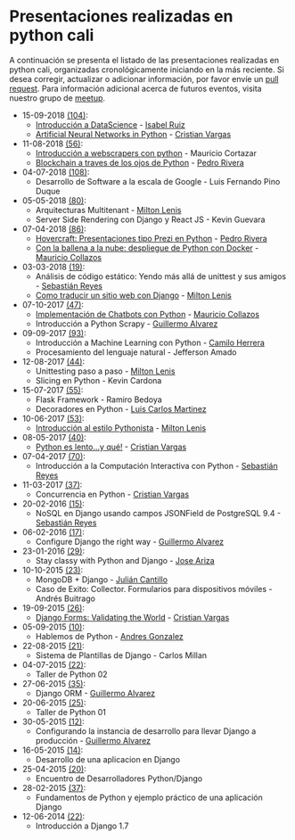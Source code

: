 # Presentaciones realizadas en python cali

A continuación se presenta el listado de las presentaciones realizadas en python cali,
organizadas cronológicamente iniciando en la más reciente.
Si desea corregir, actualizar o adicionar información, por favor envíe un [pull request](https://github.com/pythoncali/historial-presentaciones/pulls).
Para información adicional acerca de futuros eventos, visita nuestro grupo de [meetup](https://www.meetup.com/Python-Cali/).

* 15-09-2018 [(104)](https://www.meetup.com/Python-Cali/events/254454270/):
  * [Introducción a DataScience](https://github.com/pythoncali/historial-presentaciones/blob/master/15-09-2018/) - [Isabel Ruiz](https://github.com/iris9112)
  * [Artificial Neural Networks in Python](https://github.com/pythoncali/historial-presentaciones/blob/master/15-09-2018/) - [Cristian Vargas](https://github.com/cdvv7788)
* 11-08-2018 [(56)](https://www.meetup.com/Python-Cali/events/252948899/):
  * [Introducción a webscrapers con python](https://github.com/pythoncali/Scrapers-presentation) - Mauricio Cortazar
  * [Blockchain a traves de los ojos de Python](https://github.com/pythoncali/blockchain-presentation) - [Pedro Rivera](https://github.com/ppsirg)
* 04-07-2018 [(108)](https://www.meetup.com/Python-Cali/events/251597725/):
  * Desarrollo de Software a la escala de Google - Luis Fernando Pino Duque
* 05-05-2018 [(80)](https://www.meetup.com/Python-Cali/events/250073977/):
  * Arquitecturas Multitenant - [Milton Lenis](https://github.com/MiltonLn)
  * Server Side Rendering con Django y React JS - Kevin Guevara
* 07-04-2018 [(86)](https://www.meetup.com/Python-Cali/events/248802660/):
  * [Hovercraft: Presentaciones tipo Prezi en Python](https://github.com/pythoncali/hovercraft-presentacion) - [Pedro Rivera](https://github.com/ppsirg)
  * [Con la ballena a la nube: despliegue de Python con Docker](https://github.com/pythoncali/con-la-ballena-a-la-nube) - [Mauricio Collazos](https://github.com/ma0c)
* 03-03-2018 [(19)](https://www.meetup.com/Python-Cali/events/248228222/):
  * Análisis de código estático: Yendo más allá de unittest y sus amigos - [Sebastián Reyes](https://github.com/sebastian-code)
  * [Como traducir un sitio web con Django](https://github.com/pythoncali/i18nable) - [Milton Lenis](https://github.com/MiltonLn)
* 07-10-2017 [(47)](https://www.meetup.com/Python-Cali/events/243657679/):
  * [Implementación de Chatbots con Python](https://github.com/contraslash/chatbots-intro) - [Mauricio Collazos](https://github.com/ma0c)
  * Introducción a Python Scrapy - [Guillermo Alvarez](https://github.com/guialante)
* 09-09-2017 [(93)](https://www.meetup.com/Python-Cali/events/242928453/):
  * Introducción a Machine Learning con Python - [Camilo Herrera](https://github.com/mrzork)
  * Procesamiento del lenguaje natural - Jefferson Amado
* 12-08-2017 [(44)](https://www.meetup.com/Python-Cali/events/242279852/):
  * Unittesting paso a paso - [Milton Lenis](https://github.com/MiltonLn)
  * Slicing en Python - Kevin Cardona
* 15-07-2017 [(55)](https://www.meetup.com/Python-Cali/events/241375194/):
  * Flask Framework - Ramiro Bedoya
  * Decoradores en Python - [Luis Carlos Martinez](https://github.com/pycarlos)
* 10-06-2017 [(53)](https://www.meetup.com/Python-Cali/events/240121439/):
  * [Introducción al estilo Pythonista](https://slides.com/swapps/introduccion-al-estilo-pythonista) - [Milton Lenis](https://github.com/MiltonLn)
* 08-05-2017 [(40)](https://www.meetup.com/Python-Cali/events/239481918/):
  * [Python es lento...y qué!](https://github.com/pythoncali/python_slow_idc) - [Cristian Vargas](https://github.com/cdvv7788)
* 07-04-2017 [(70)](https://www.meetup.com/Python-Cali/events/238857498/):
  * Introducción a la Computación Interactiva con Python - [Sebastián Reyes](https://github.com/sebastian-code)
* 11-03-2017 [(37)](https://www.meetup.com/Python-Cali/events/238141553/):
  * Concurrencia en Python - [Cristian Vargas](https://github.com/cdvv7788)
* 20-02-2016 [(15)](https://www.meetup.com/Python-Cali/events/228779718/):
  * NoSQL en Django usando campos JSONField de PostgreSQL 9.4 - [Sebastián Reyes](https://github.com/sebastian-code)
* 06-02-2016 [(17)](https://www.meetup.com/Python-Cali/events/228426714/):
  * Configure Django the right way - [Guillermo Alvarez](https://github.com/guialante)
* 23-01-2016 [(29)](https://www.meetup.com/Python-Cali/events/227893637/):
  * Stay classy with Python and Django - [Jose Ariza](https://github.com/jlariza)
* 10-10-2015 [(23)](https://www.meetup.com/Python-Cali/events/225469370/):
  * MongoDB + Django - [Julián Cantillo](https://github.com/juliancantillo)
  * Caso de Exito: Collector. Formularios para dispositivos móviles - Andrés Buitrago
* 19-09-2015 [(26)](https://www.meetup.com/Python-Cali/events/225179493/):
  * [Django Forms: Validating the World](https://github.com/pythoncali/forms_validation) - [Cristian Vargas](https://github.com/cdvv7788)
* 05-09-2015 [(10)](https://www.meetup.com/Python-Cali/events/225103497/):
  * Hablemos de Python - [Andres Gonzalez](https://github.com/andresgz)
* 22-08-2015 [(21)](https://www.meetup.com/Python-Cali/events/224615921/):
  * Sistema de Plantillas de Django - Carlos Millan
* 04-07-2015 [(22)](https://www.meetup.com/Python-Cali/events/223573322/):
  * Taller de Python 02
* 27-06-2015 [(35)](https://www.meetup.com/Python-Cali/events/222951658/):
  * Django ORM - [Guillermo Alvarez](https://github.com/guialante)
* 20-06-2015 [(25)](https://www.meetup.com/Python-Cali/events/223162243/):
  * Taller de Python 01
* 30-05-2015 [(12)](https://www.meetup.com/Python-Cali/events/222820402/):
  * Configurando la instancia de desarrollo para llevar Django a producción - [Guillermo Alvarez](https://github.com/guialante)
* 16-05-2015 [(14)](https://www.meetup.com/Python-Cali/events/222406248/):
  * Desarrollo de una aplicacion en Django
* 25-04-2015 [(20)](https://www.meetup.com/Python-Cali/events/221863029/):
  * Encuentro de Desarrolladores Python/Django
* 28-02-2015 [(37)](https://www.meetup.com/Python-Cali/events/220722050/):
  * Fundamentos de Python y ejemplo práctico de una aplicación Django
* 12-06-2014 [(22)](https://www.meetup.com/Python-Cali/events/208759052/):
  * Introducción a Django 1.7
